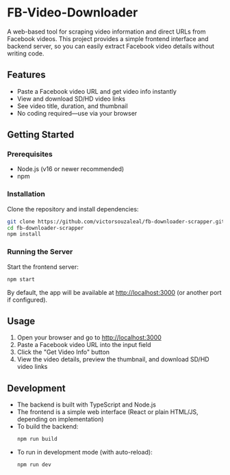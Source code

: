 # FB-Video-Downloader

A web-based tool for scraping video information and direct URLs from Facebook videos. This project provides a simple frontend interface and backend server, so you can easily extract Facebook video details without writing code.

## Features

- Paste a Facebook video URL and get video info instantly
- View and download SD/HD video links
- See video title, duration, and thumbnail
- No coding required—use via your browser

## Getting Started

### Prerequisites
- Node.js (v16 or newer recommended)
- npm

### Installation

Clone the repository and install dependencies:

```bash
git clone https://github.com/victorsouzaleal/fb-downloader-scrapper.git
cd fb-downloader-scrapper
npm install
```

### Running the Server

Start the frontend server:

```bash
npm start
```

By default, the app will be available at [http://localhost:3000](http://localhost:3000) (or another port if configured).

## Usage

1. Open your browser and go to [http://localhost:3000](http://localhost:3000)
2. Paste a Facebook video URL into the input field
3. Click the "Get Video Info" button
4. View the video details, preview the thumbnail, and download SD/HD video links

## Development

- The backend is built with TypeScript and Node.js
- The frontend is a simple web interface (React or plain HTML/JS, depending on implementation)
- To build the backend:
  ```bash
  npm run build
  ```
- To run in development mode (with auto-reload):
  ```bash
  npm run dev
  ```
